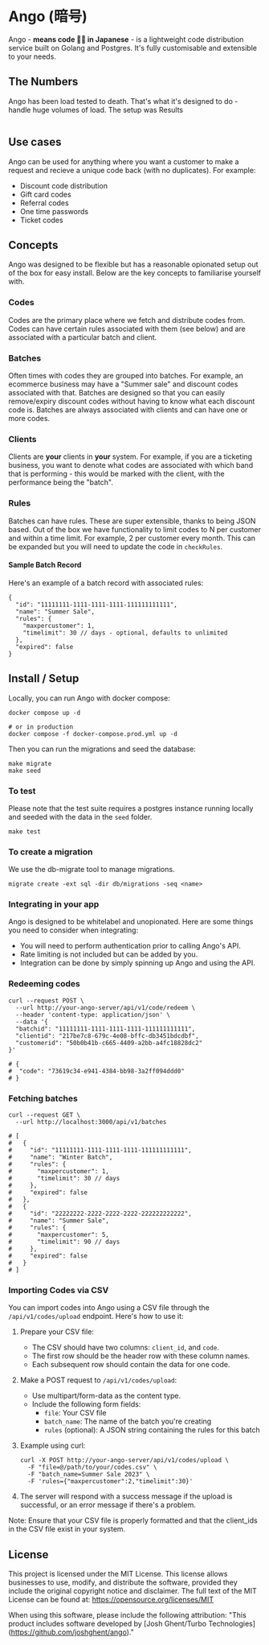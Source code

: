 # **Ango (暗号)**

Ango - **means code 🧑‍💻 in Japanese** - is a lightweight code distribution service built on Golang and Postgres. It's fully customisable and extensible to your needs.

## The Numbers
Ango has been load tested to death. That's what it's designed to do - handle huge volumes of load.
The setup was
Results
```

```

## Use cases
Ango can be used for anything where you want a customer to make a request and recieve a unique code back (with no duplicates).
For example:
* Discount code distribution
* Gift card codes
* Referral codes
* One time passwords
* Ticket codes

## Concepts
Ango was designed to be flexible but has a reasonable opionated setup out of the box for easy install.
Below are the key concepts to familiarise yourself with.

### Codes
Codes are the primary place where we fetch and distribute codes from.
Codes can have certain rules associated with them (see below) and are associated with a particular batch and client.

### Batches
Often times with codes they are grouped into batches. For example, an ecommerce business may have a "Summer sale" and discount codes associated with that.
Batches are designed so that you can easily remove/expiry discount codes without having to know what each discount code is.
Batches are always associated with clients and can have one or more codes.

### Clients
Clients are **your** clients in **your** system. For example, if you are a ticketing business, you want to denote what codes are associated with which band that is performing - this would be marked with the client, with the performance being the "batch".

### Rules
Batches can have rules. These are super extensible, thanks to being JSON based.
Out of the box we have functionality to limit codes to N per customer and within a time limit. For example, 2 per customer every month.
This can be expanded but you will need to update the code in `checkRules`.

#### Sample Batch Record

Here's an example of a batch record with associated rules:
```
{
  "id": "11111111-1111-1111-1111-111111111111",
  "name": "Summer Sale",
  "rules": {
    "maxpercustomer": 1,
    "timelimit": 30 // days - optional, defaults to unlimited
  },
  "expired": false
}
```


## Install / Setup
Locally, you can run Ango with docker compose:
```
docker compose up -d

# or in production
docker compose -f docker-compose.prod.yml up -d
```

Then you can run the migrations and seed the database:
```
make migrate
make seed
```

### To test
Please note that the test suite requires a postgres instance running locally and seeded with the data in the `seed` folder.
```
make test
```

### To create a migration
We use the db-migrate tool to manage migrations.
```
migrate create -ext sql -dir db/migrations -seq <name>
```


### Integrating in your app
Ango is designed to be whitelabel and unopionated. Here are some things you need to consider when integrating:
* You will need to perform authentication prior to calling Ango's API.
* Rate limiting is not included but can be added by you.
* Integration can be done by simply spinning up Ango and using the API.

### Redeeming codes
```shell
curl --request POST \
  --url http://your-ango-server/api/v1/code/redeem \
  --header 'content-type: application/json' \
  --data '{
  "batchid": "11111111-1111-1111-1111-111111111111",
  "clientid": "217be7c8-679c-4e08-bffc-db3451bdcdbf",
  "customerid": "50b0b41b-c665-4409-a2bb-a4fc18828dc2"
}'

# {
#  "code": "73619c34-e941-4384-bb98-3a2ff094ddd0"
# }
```

### Fetching batches
```shell
curl --request GET \
  --url http://localhost:3000/api/v1/batches

# [
#   {
#     "id": "11111111-1111-1111-1111-111111111111",
#     "name": "Winter Batch",
#     "rules": {
#       "maxpercustomer": 1,
#       "timelimit": 30 // days
#     },
#     "expired": false
#   },
#   {
#     "id": "22222222-2222-2222-2222-222222222222",
#     "name": "Summer Sale",
#     "rules": {
#       "maxpercustomer": 5,
#       "timelimit": 90 // days
#     },
#     "expired": false
#   }
# ]
```

### Importing Codes via CSV

You can import codes into Ango using a CSV file through the `/api/v1/codes/upload` endpoint. Here's how to use it:

1. Prepare your CSV file:
   - The CSV should have two columns: `client_id`, and `code`.
   - The first row should be the header row with these column names.
   - Each subsequent row should contain the data for one code.

2. Make a POST request to `/api/v1/codes/upload`:
   - Use multipart/form-data as the content type.
   - Include the following form fields:
     - `file`: Your CSV file
     - `batch_name`: The name of the batch you're creating
     - `rules` (optional): A JSON string containing the rules for this batch

3. Example using curl:
   ```
   curl -X POST http://your-ango-server/api/v1/codes/upload \
     -F "file=@/path/to/your/codes.csv" \
     -F "batch_name=Summer Sale 2023" \
     -F 'rules={"maxpercustomer":2,"timelimit":30}'
   ```

4. The server will respond with a success message if the upload is successful, or an error message if there's a problem.

Note: Ensure that your CSV file is properly formatted and that the client_ids in the CSV file exist in your system.

## License

This project is licensed under the MIT License. This license allows businesses to use, modify, and distribute the software, provided they include the original copyright notice and disclaimer. The full text of the MIT License can be found at: https://opensource.org/licenses/MIT

When using this software, please include the following attribution:
"This product includes software developed by [Josh Ghent/Turbo Technologies] (https://github.com/joshghent/ango)."
